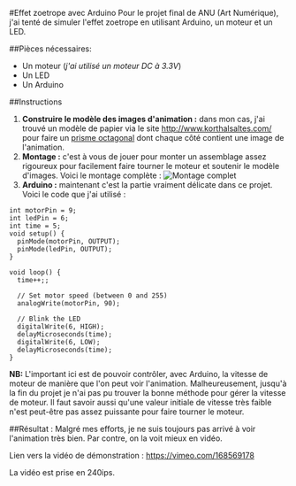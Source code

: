 #Effet zoetrope avec Arduino
Pour le projet final de ANU (Art Numérique), j'ai tenté de simuler l'effet zoetrope en utilisant Arduino, un moteur et un LED.

##Pièces nécessaires:
- Un moteur (*j'ai utilisé un moteur DC à 3.3V*)
- Un LED
- Un Arduino

##Instructions
1. **Construire le modèle des images d'animation :** dans mon cas, j'ai trouvé un modèle de papier via le site http://www.korthalsaltes.com/ pour faire un [prisme octagonal](http://www.korthalsaltes.com/model.php?name_en=octagonal%20prism) dont chaque côté contient une image de l'animation.
2. **Montage :** c'est à vous de jouer pour monter un assemblage assez rigoureux pour facilement faire tourner le moteur et soutenir le modèle d'images. Voici le montage complète : ![Montage complet](https://github.com/fidele007/effet-zoetrope/raw/master/montage.jpg)
3. **Arduino :** maintenant c'est la partie vraiment délicate dans ce projet. Voici le code que j'ai utilisé :

```{cpp}
int motorPin = 9;
int ledPin = 6;
int time = 5;
void setup() {
  pinMode(motorPin, OUTPUT);
  pinMode(ledPin, OUTPUT);
}

void loop() {
  time++;;

  // Set motor speed (between 0 and 255)
  analogWrite(motorPin, 90);

  // Blink the LED
  digitalWrite(6, HIGH);
  delayMicroseconds(time);
  digitalWrite(6, LOW);
  delayMicroseconds(time);
}
```

**NB:** L'important ici est de pouvoir contrôler, avec Arduino, la vitesse de moteur de manière que l'on peut voir l'animation. Malheureusement, jusqu'à la fin du projet je n'ai pas pu trouver la bonne méthode pour gérer la vitesse de moteur. Il faut savoir aussi qu'une valeur initiale de vitesse très faible n'est peut-être pas assez puissante pour faire tourner le moteur.

##Résultat :
Malgré mes efforts, je ne suis toujours pas arrivé à voir l'animation très bien. Par contre, on la voit mieux en vidéo.

Lien vers la vidéo de démonstration : https://vimeo.com/168569178

La vidéo est prise en 240ips.
